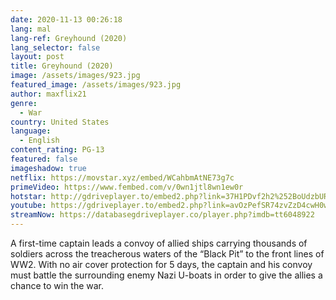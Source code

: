 ```yaml
---
date: 2020-11-13 00:26:18
lang: mal
lang-ref: Greyhound (2020)
lang_selector: false
layout: post
title: Greyhound (2020)
image: /assets/images/923.jpg
featured_image: /assets/images/923.jpg
author: maxflix21
genre:
  - War
country: United States
language:
  - English
content_rating: PG-13
featured: false
imageshadow: true
netflix: https://movstar.xyz/embed/WCahbmAtNE73g7c
primeVideo: https://www.fembed.com/v/0wn1jtl8wn1ew0r
hotstar: http://gdriveplayer.to/embed2.php?link=37H1PDvf2h2%252BoUdzbURyKQK8isUZ7%252F1oo2jmm4N1TjKRWfe1p8UHgFpVxngNZGAD17uUZnj58QiRvw0jx%252FO6HL%252Bk2WO5FvXxYIVBZdaDBP%252BzZprkPq%252FDdaMrI22DPYP98CA09GjBp%252BLJ1GjzEqAfxwzg7cp2Lu2TpIwo3SLFPzE9XJuIxVc1aRqfpP0oqoz3k5omhe6SVzsZ%252Bm%252BgIhkTftrJeXpbkjo0WfGaO8RNV9ASvoJ2viYrT79PrLTKrjskdCszoXb7bTZ6ug93sy7ptjhbEu88gTWWmktC9ebT%252Ftqg%253D%253D
youtube: https://gdriveplayer.to/embed2.php?link=avOzPefSR74zvZzD4cwH0w%252F8Q5MfDTBQIChi41wtzAB3T%252BcII%252BQVxSeZ2oef3DtZ77yWjWkXBZ7zAkb1y54TWXjrDE9LSsKPvbmymD0FBLExMl2ZZHOHXNKN%252FaUzaofHFgYj0%252FWMhctk0oeckPNWl37JhPVzD53dqzDU8CEr3fTGkT444MMcdaUjExo%252FFNIxy%252BoorGOQGHNA%252B%252BA69II6BXjPjn0fskMokVh4FhhbDd3QCPxeUgAKlA78%252BItw71f6g6F1VVgkX89RT5F4JtWyTZ89IWMtL%252FNaSZnJpALiP%252BRQ%253D%253D
streamNow: https://databasegdriveplayer.co/player.php?imdb=tt6048922
---
```

 A first-time captain leads a convoy of allied ships carrying thousands of soldiers across the treacherous waters of the “Black Pit” to the front lines of WW2. With no air cover protection for 5 days, the captain and his convoy must battle the surrounding enemy Nazi U-boats in order to give the allies a chance to win the war.